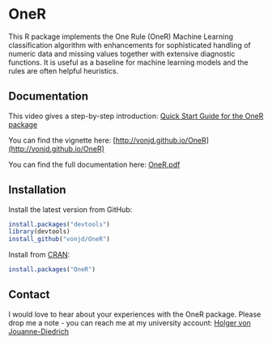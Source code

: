 # OneR
This R package implements the One Rule (OneR) Machine Learning classification algorithm with enhancements for sophisticated handling of numeric data and missing values together with extensive diagnostic functions. It is useful as a baseline for machine learning models and the rules are often helpful heuristics.

## Documentation

This video gives a step-by-step introduction: [Quick Start Guide for the OneR package](https://www.youtube.com/watch?v=AGC0oRlXxgU)

You can find the vignette here: [http://vonjd.github.io/OneR](http://vonjd.github.io/OneR)

You can find the full documentation here: [OneR.pdf](http://cran.r-project.org/web/packages/OneR/OneR.pdf)

## Installation

Install the latest version from GitHub:

```R
install.packages("devtools")
library(devtools)
install_github("vonjd/OneR")
```

Install from [CRAN](https://cran.r-project.org/package=OneR):

```r
install.packages("OneR")
```

## Contact

I would love to hear about your experiences with the OneR package. Please drop me a note - you can reach me at my university account: [Holger von Jouanne-Diedrich](https://www.h-ab.de/nc/eng/about-aschaffenburg-university-of-applied-sciences/organisation/personal/?tx_fhapersonal_pi1%5BshowUid%5D=jouanne-diedrich)
